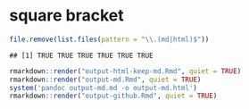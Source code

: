 square bracket
================

``` r
file.remove(list.files(pattern = "\\.(md|html)$"))
```

    ## [1] TRUE TRUE TRUE TRUE TRUE TRUE

``` r
rmarkdown::render("output-html-keep-md.Rmd", quiet = TRUE)
rmarkdown::render("output-md.Rmd", quiet = TRUE)
system('pandoc output-md.md -o output-md.html')
rmarkdown::render("output-github.Rmd", quiet = TRUE)
```
